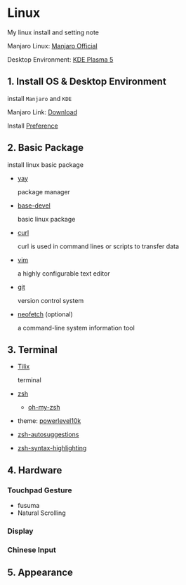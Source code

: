 # Linux

My linux install and setting note

Manjaro Linux: [Manjaro Official](https://manjaro.org)

Desktop Environment: [KDE Plasma 5](https://kde.org/plasma-desktop)

## 1. Install OS & Desktop Environment

install `Manjaro` and `KDE`

Manjaro Link: [Download](https://manjaro.org/download/)

Install [Preference](https://manjaro.org/support/firststeps/)

## 2. Basic Package

install linux basic package

* [yay](https://github.com/Jguer/yay)

  package manager

* [base-devel](https://www.archlinux.org/groups/x86_64/base-devel/)

  basic linux package

* [curl](https://curl.haxx.se/)

  curl is used in command lines or scripts to transfer data

* [vim](https://www.vim.org/)

  a highly configurable text editor

* [git](https://git-scm.com/)

  version control system

* [neofetch](https://github.com/dylanaraps/neofetch) (optional)

  a command-line system information tool

## 3. Terminal

* [Tilix](https://gnunn1.github.io/tilix-web/)
  
  terminal

* [zsh](https://www.zsh.org/)

  * [oh-my-zsh](https://ohmyz.sh/)
* theme: [powerlevel10k](https://github.com/romkatv/powerlevel10k)
    
* [zsh-autosuggestions](https://github.com/zsh-users/zsh-autosuggestions)
  
* [zsh-syntax-highlighting](https://github.com/zsh-users/zsh-syntax-highlighting)

## 4. Hardware



### Touchpad Gesture

* fusuma
* Natural Scrolling

### Display



### Chinese Input



## 5. Appearance



